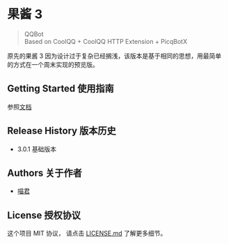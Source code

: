 # 果酱 3

> QQBot  
> Based on CoolQQ + CoolQQ HTTP Extension + PicqBotX

原先的果酱 3 因为设计过于复杂已经搁浅，该版本是基于相同的思想，用最简单的方式在一个周末实现的预览版。

## Getting Started 使用指南

参照[文档](https://mubu.com/doc/3bFLT3d0X8)

## Release History 版本历史

* 3.0.1 基础版本

## Authors 关于作者

* [喵君](https://sinarpandora.github.io/)

## License 授权协议

这个项目 MIT 协议， 请点击 [LICENSE.md](LICENSE.md) 了解更多细节。